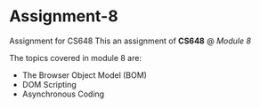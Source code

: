 # Assignment-8
 Assignment for CS648
 This an assignment of **CS648** @ _Module 8_
 
 The topics covered in module 8 are:
 * The Browser Object Model (BOM)
 * DOM Scripting
 * Asynchronous Coding

